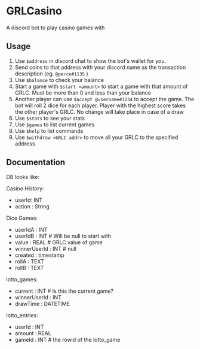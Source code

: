 GRLCasino
=========

A discord bot to play casino games with

Usage
-----

1. Use `$address` in discord chat to show the bot's wallet for you.
2. Send coins to that address with your discord name as the transaction description (eg. `@pe✌ce#1135` )
3. Use `$balance` to check your balance
4. Start a game with `$start <amount>` to start a game with that amount of GRLC. Must be more than  0 and less than your balance
5. Another player can use `$accept @username#1234` to accept the game. The bot will roll 2 dice for each player. Player with the highest score takes the other player's GRLC. No change will take place in case of a draw
6. Use `$stats` to see your stats
7. Use `$games` to list current games
8. Use `$help` to list commands
9. Use `$withdraw <GRLC addr>` to move all your GRLC to the specified address

Documentation
-------------

DB looks like:


Casino History:
 - userId: INT
 - action : String

Dice Games:
 - userIdA : INT
 - userIdB : INT # Will be null to start with
 - value : REAL # GRLC value of game
 - winnerUserId : INT # null
 - created : timestamp
 - rollA : TEXT
 - rollB : TEXT

lotto_games:
 - current : INT # Is this the current game?
 - winnerUserId : INT
 - drawTime : DATETIME
 
lotto_entries:
 - userId : INT
 - amount : REAL
 - gameId : INT # the rowid of the lotto_game 